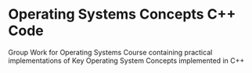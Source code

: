 # Operating Systems Concepts C++ Code
Group Work for Operating Systems Course containing practical implementations of Key Operating System Concepts implemented in C++
